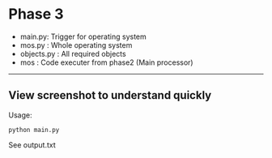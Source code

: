 Phase 3
===============================================================

* main.py: Trigger for operating system
* mos.py : Whole operating system
* objects.py : All required objects
* mos : Code executer from phase2 (Main processor)


--------------------------------------------------------------
View screenshot to understand quickly
--------------------------------------------------------------

Usage:
```
python main.py
```
See output.txt